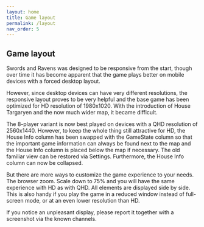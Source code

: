 ```yaml
---
layout: home
title: Game layout
permalink: /layout
nav_order: 5
---
```


## Game layout

Swords and Ravens was designed to be responsive from the start, though over time it has become apparent that the game plays better on mobile devices with a forced desktop layout.

However, since desktop devices can have very different resolutions, the responsive layout proves to be very helpful and the base game has been optimized for HD resolution of 1980x1020. With the introduction of House Targaryen and the now much wider map, it became difficult.

The 8-player variant is now best played on devices with a QHD resolution of 2560x1440. However, to keep the whole thing still attractive for HD, the House Info column has been swapped with the GameState column so that the important game information can always be found next to the map and the House Info column is placed below the map if necessary. The old familiar view can be restored via Settings. Furthermore, the House Info column can now be collapsed.

But there are more ways to customize the game experience to your needs. The browser zoom. Scale down to 75% and you will have the same experience with HD as with QHD. All elements are displayed side by side. This is also handy if you play the game in a reduced window instead of full-screen mode, or at an even lower resolution than HD.

If you notice an unpleasant display, please report it together with a screenshot via the known channels.
